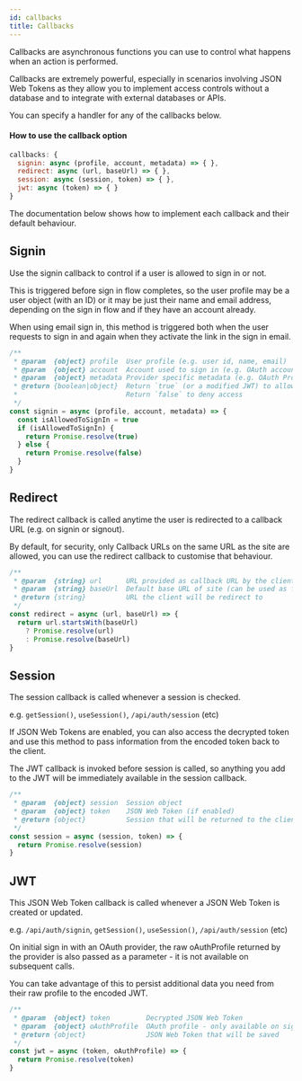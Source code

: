 ```yaml
---
id: callbacks
title: Callbacks
---
```


Callbacks are asynchronous functions you can use to control what happens when an action is performed.

Callbacks are extremely powerful, especially in scenarios involving JSON Web Tokens as they allow you to implement access controls without a database and to integrate with external databases or APIs.

You can specify a handler for any of the callbacks below.

#### How to use the callback option

```js
callbacks: {
  signin: async (profile, account, metadata) => { },
  redirect: async (url, baseUrl) => { },
  session: async (session, token) => { },
  jwt: async (token) => { }
}
```

The documentation below shows how to implement each callback and their default behaviour.

## Signin

Use the signin callback to control if a user is allowed to sign in or not.

This is triggered before sign in flow completes, so the user profile may be a
user object (with an ID) or it may be just their name and email address,
depending on the sign in flow and if they have an account already.

When using email sign in, this method is triggered both when the user requests
to sign in and again when they activate the link in the sign in email.

```js
/**
 * @param  {object} profile  User profile (e.g. user id, name, email)
 * @param  {object} account  Account used to sign in (e.g. OAuth account)
 * @param  {object} metadata Provider specific metadata (e.g. OAuth Profile)
 * @return {boolean|object}  Return `true` (or a modified JWT) to allow sign in
 *                           Return `false` to deny access
 */
const signin = async (profile, account, metadata) => {
  const isAllowedToSignIn = true
  if (isAllowedToSignIn) {
    return Promise.resolve(true)
  } else {
    return Promise.resolve(false)
  }
}
```

## Redirect

The redirect callback is called anytime the user is redirected to a callback URL
(e.g. on signin or signout).

By default, for security, only Callback URLs on the same URL as the site are
allowed, you can use the redirect callback to customise that behaviour.

```js
/**
 * @param  {string} url      URL provided as callback URL by the client
 * @param  {string} baseUrl  Default base URL of site (can be used as fallback)
 * @return {string}          URL the client will be redirect to
 */
const redirect = async (url, baseUrl) => {
  return url.startsWith(baseUrl)
    ? Promise.resolve(url)
    : Promise.resolve(baseUrl)
}
```

## Session

The session callback is called whenever a session is checked.

e.g. `getSession()`, `useSession()`, `/api/auth/session` (etc)

If JSON Web Tokens are enabled, you can also access the decrypted token and use
this method to pass information from the encoded token back to the client.

The JWT callback is invoked before session is called, so anything you add to the
JWT will be immediately available in the session callback.

```js
/**
 * @param  {object} session  Session object
 * @param  {object} token    JSON Web Token (if enabled)
 * @return {object}          Session that will be returned to the client 
 */
const session = async (session, token) => {
  return Promise.resolve(session)
}
```

## JWT

This JSON Web Token callback is called whenever a JSON Web Token is created or updated.

e.g. `/api/auth/signin`, `getSession()`, `useSession()`, `/api/auth/session` (etc)

On initial sign in with an OAuth provider, the raw oAuthProfile returned by the
provider is also passed as a parameter - it is not available on subsequent calls.

You can take advantage of this to persist additional data you need from their
raw profile to the encoded JWT.

```js
/**
 * @param  {object} token         Decrypted JSON Web Token
 * @param  {object} oAuthProfile  OAuth profile - only available on sign in
 * @return {object}               JSON Web Token that will be saved
 */
const jwt = async (token, oAuthProfile) => {
  return Promise.resolve(token)
}
```
